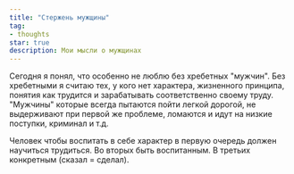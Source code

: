 ```yaml
---
title: "Стержень мужщины"
tag:
- thoughts
star: true
description: Мои мысли о мужщинах
---
```

Сегодня я понял, что особенно не люблю без хребетных "мужчин". Без хребетными я считаю тех, у кого нет характера, жизненного принципа, понятия как трудится и зарабатывать соответственно своему труду. "Мужчины" которые всегда пытаются пойти легкой дорогой, не выдерживают при первой же проблеме, ломаются и идут на низкие поступки, криминал и т.д.

Человек чтобы воспитать в себе характер в первую очередь должен научиться трудиться. Во вторых быть воспитанным. В третьих конкретным (сказал = сделал).